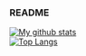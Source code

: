 ### README

[![My github stats](https://github-readme-stats-61qdveq2j-fanwangm.vercel.app/api?username=jarnachao09&theme=radical)](https://github.com/anuraghazra/github-readme-stats)
<br />
[![Top Langs](https://github-readme-stats.zohan.tech/api/top-langs/?username=jarnachao09&hide=html,cmake&theme=radical&layout=compact)](https://github.com/anuraghazra/github-readme-stats)

<!--
**JarnaChao09/JarnaChao09** is a ✨ _special_ ✨ repository because its `README.md` (this file) appears on your GitHub profile.

Here are some ideas to get you started:

- 🔭 I’m currently working on ...
- 🌱 I’m currently learning ...
- 👯 I’m looking to collaborate on ...
- 🤔 I’m looking for help with ...
- 💬 Ask me about ...
- 📫 How to reach me: ...
- 😄 Pronouns: ...
- ⚡ Fun fact: ...
-->
